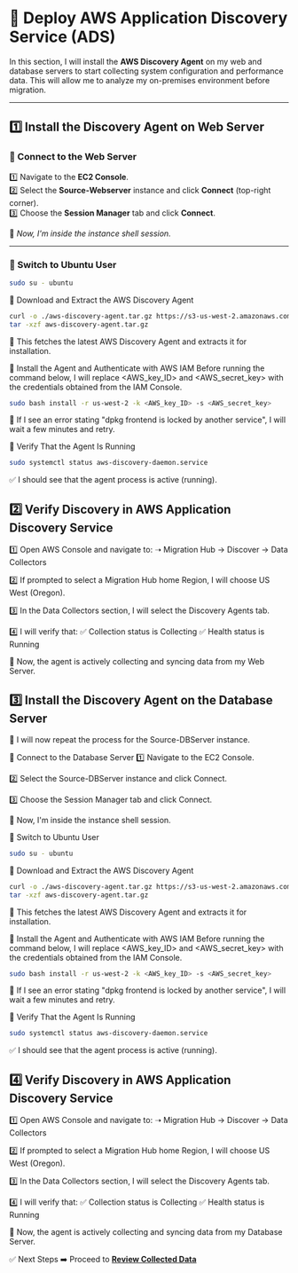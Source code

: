 # 🚀 Deploy AWS Application Discovery Service (ADS)

In this section, I will install the **AWS Discovery Agent** on my web and database servers to start collecting system configuration and performance data. This will allow me to analyze my on-premises environment before migration.

---

## **1️⃣ Install the Discovery Agent on Web Server**  

### **🔹 Connect to the Web Server**  
1️⃣ Navigate to the **EC2 Console**.  
2️⃣ Select the **Source-Webserver** instance and click **Connect** (top-right corner).  
3️⃣ Choose the **Session Manager** tab and click **Connect**.  

📌 *Now, I'm inside the instance shell session.*

---

### **🔹 Switch to Ubuntu User**
```bash
sudo su - ubuntu
```
🔹 Download and Extract the AWS Discovery Agent
```bash 
curl -o ./aws-discovery-agent.tar.gz https://s3-us-west-2.amazonaws.com/aws-discovery-agent.us-west-2/linux/latest/aws-discovery-agent.tar.gz
tar -xzf aws-discovery-agent.tar.gz 
```
📌 This fetches the latest AWS Discovery Agent and extracts it for installation.

🔹 Install the Agent and Authenticate with AWS IAM
Before running the command below, I will replace <AWS_key_ID> and <AWS_secret_key> with the credentials obtained from the IAM Console.
```bash
sudo bash install -r us-west-2 -k <AWS_key_ID> -s <AWS_secret_key>
```
📌 If I see an error stating "dpkg frontend is locked by another service", I will wait a few minutes and retry.

🔹 Verify That the Agent Is Running
```bash
sudo systemctl status aws-discovery-daemon.service
```
✅ I should see that the agent process is active (running).

## **2️⃣ Verify Discovery in AWS Application Discovery Service**

1️⃣ Open AWS Console and navigate to:
➝ Migration Hub → Discover → Data Collectors

2️⃣ If prompted to select a Migration Hub home Region, I will choose US West (Oregon).

3️⃣ In the Data Collectors section, I will select the Discovery Agents tab.

4️⃣ I will verify that:
✅ Collection status is Collecting
✅ Health status is Running

📌 Now, the agent is actively collecting and syncing data from my Web Server.

## **3️⃣ Install the Discovery Agent on the Database Server**
📌 I will now repeat the process for the Source-DBServer instance.

🔹 Connect to the Database Server
1️⃣ Navigate to the EC2 Console.

2️⃣ Select the Source-DBServer instance and click Connect.

3️⃣ Choose the Session Manager tab and click Connect.

📌 Now, I'm inside the instance shell session.

🔹 Switch to Ubuntu User
```bash
sudo su - ubuntu
```
🔹 Download and Extract the AWS Discovery Agent
```bash
curl -o ./aws-discovery-agent.tar.gz https://s3-us-west-2.amazonaws.com/aws-discovery-agent.us-west-2/linux/latest/aws-discovery-agent.tar.gz
tar -xzf aws-discovery-agent.tar.gz
```
📌 This fetches the latest AWS Discovery Agent and extracts it for installation.

🔹 Install the Agent and Authenticate with AWS IAM
Before running the command below, I will replace <AWS_key_ID> and <AWS_secret_key> with the credentials obtained from the IAM Console.
```bash
sudo bash install -r us-west-2 -k <AWS_key_ID> -s <AWS_secret_key>
```
📌 If I see an error stating "dpkg frontend is locked by another service", I will wait a few minutes and retry.

🔹 Verify That the Agent Is Running
```bash
sudo systemctl status aws-discovery-daemon.service
```
✅ I should see that the agent process is active (running).

## **4️⃣ Verify Discovery in AWS Application Discovery Service**
1️⃣ Open AWS Console and navigate to:
➝ Migration Hub → Discover → Data Collectors

2️⃣ If prompted to select a Migration Hub home Region, I will choose US West (Oregon).

3️⃣ In the Data Collectors section, I will select the Discovery Agents tab.

4️⃣ I will verify that:
✅ Collection status is Collecting
✅ Health status is Running

📌 Now, the agent is actively collecting and syncing data from my Database Server.

✅ Next Steps
➡️ Proceed to **[Review Collected Data](../docs/review-collected-data.md)**




